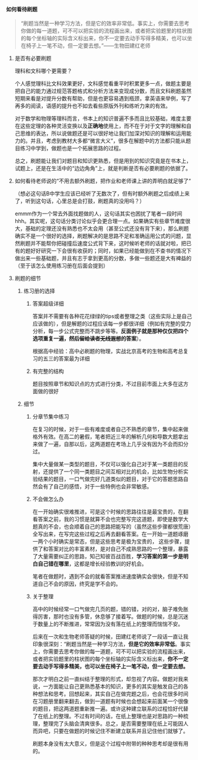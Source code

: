 #### 如何看待刷题

> “刷题当然是一种学习方法，但是它的效率非常低。事实上，你需要去思考你做的每一道题，可不可以把实验的流程画出来，或者把实验题里的柱状图的每个坐标轴的实际含义标出来，你不一定要去动手写得多精美，也可以坐在椅子上一笔不动，但一定要去想。”——生物田建红老师

1. 是否有必要刷题

   理科和文科哪个更需要？

   个人感觉理科比文科效果更好，文科感觉看重平时积累更多一点，做题主要是把自己的能力通过规范答题格式和分析方法来变现成分数，而且文科刷题虽然短期来看是对提升分数有帮助，但是也更容易遇到瓶颈，拿英语来举例，写了再多的阅读，语感的提升也不如去看些原版外刊和练听力来的有效。

   对于数学和物理等理科而言，书本上的知识普遍不多而且比较基础，难度主要在这些定理的各种灵活变换以及**正确地**使用上，而不在于对于文字的理解和自己思维的表达，所以说做题还是可以很好地让我们加深对知识的理解和运用能力的。并且，考虑到教材大多都“微言大义”，很多在解题中的方法都只能从题目练习中学到，做题也是一个拓展思路的过程。

   总之，刷题能让我们对题目和知识更熟悉，但是用到的知识究竟是在书本上，试题上，还是在生活中的“边边角角”上，就是判断是否有必要刷题的依据了。

2. 如何看待老师说的“不用去额外刷题，把作业和老师课上讲的弄明白就足够了“

   （想必这句话B中学生应该已经听了无数次了，但有时额外刷题之后成绩上来了，听到这句话，心里总是会打鼓，刷题真的没用吗？）

   emmm作为一个常去外面找题做的人，这句话其实也困扰了笔者一段时间hhh。其实呢，这句话分类讨论似乎会更合理一点。如果确实有些章节难度很大，基础的定理还没有熟悉也不太会用（甚至公式还没有背下来），那么刷题确实不是一个很好的选择，刷题解决的是思路不足和准确运用公式的问题，显然刷题并不能帮你把碰撞后速度公式背下来，这时候听老师的话就对啦，把已有的题好好研究一下会很有收获的；同时，如果已经能做到在不查书的情况下做出来一些基础题，并且有志于拿到更高的分数，多做一些题还是大有裨益的（至于该怎么使用练习册在后面会提到）

3. 刷题的细节

   1. 练习册的选择

      1. 答案超级详细

         答案并不需要有各种花花绿绿的tips或者整理之类（这些实际上是自己应该做的），但是解题的过程应该每一步都很详细（例如有完整的受力分析，每一步公式完整而不跳步等等。**反面例子就是那种仅仅把四个选项重复一遍，~~然后留给读者无线遐想~~的答案**）。

         根据高中经验：高中必刷题的物理，实战北京高考的生物和高考总复习的五三的答案最为详细

      2. 有完整的结构

         题目按照章节和知识点的方式进行分类，不过目前市面上大多在这方面做的很好

   2. 细节

      1. 分章节集中练习

         在复习的时候，对于一些有难度或者自己不熟悉的章节，集中起来做格外有效。在高二的暑假，笔者把近三年的解析几何和导数大题拿出来做了一遍，自那以后，这两道题在考场上几乎没有因为不会而扣分过。

         集中大量做某一类型的题目，不仅可以强化自己对于某一类题目的反射，还提供了一个同一类题目之间互相对比的机会，比如生物分析实验结果的题目，一口气做完好几道类似的题目，对于它的答题思路自然会有了自己的感悟，对于一些特例也会非常敏感。

      2. 不会做怎么办

         在一开始确实很难推进，可是这个时候的思路往往是最宝贵的，在翻看答案之前，我的习惯是就算不会也完整写完这道题，即使是数学大题真的不会，也会顺着自己的思路把能写的（虽然这些步骤都很荒唐）全写出来，在写完这些过程之后再去翻看答案。在一开始一道题琢磨一两个小时确实是常态，但是这些思考是极为宝贵的，
         这些步骤，提供了和答案对比的丰富素材，是对自己不成熟思路的一个整理，暴露了大量需要纠正的思路，知己知彼百战百胜，**学习答案的第一步是明白自己错在哪里**，这都是增长经验教训的好机会。

         笔者在做题时，遇到不会的就看答案推进速度确实会很快，但是不知道自己不会的原因，终究是学不会的。

      3. 关于整理

         高中的时候经常一口气做完几页的题，错的错，对的对，脑子难免胀得厉害，那时也没有多管，休息够了接着写。做题的时候，总是沉迷于数量上的不断推进，常常因为没有落在纸上的整理而惴惴不安。

         后来在一次和生物老师答疑的时候，田建红老师说了一段话一直让我印象很深刻：“刷题当然是一种学习方法，**但是它的效率非常低**。事实上，你需要去思考你做的每一道题，可不可以把实验的流程画出来，或者把实验题里的柱状图的每个坐标轴的实际含义标出来，**你不一定要去动手写得多精美，也可以坐在椅子上一笔不动，但一定要去想。**

         那次才明白之前一直纠结于整理的形式，却忽视了内容。做题对我来说，一方面能让自己更熟悉基本的知识，更多的其实是触发自己的各种想法和思考。回想起来，其实自己在做完题之后，也会花很多时间在习题册里翻来翻去，做到一道题有时候也会想起来前面某一个很像的题目，把这两道题重新推一遍。或许这种建立联系的过程恰好代替了在纸上的整理。不过有时间的话，在纸上整理也是对思路的一种梳理，整理完了头脑会清爽很多。总之，是否需要整理在纸上可能因人而异吧，只要在做题的时候记住不断建立联系并且记住他们就够了。

         刷题本身没有太大意义，但是这个过程中附带的种种思考却是很有用的。